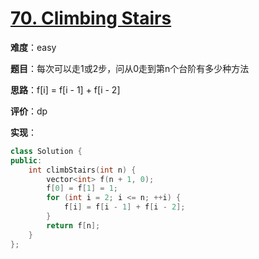 # [70. Climbing Stairs](https://leetcode.com/problems/climbing-stairs/)

**难度**：easy

**题目**：每次可以走1或2步，问从0走到第n个台阶有多少种方法

**思路**：f[i] = f[i - 1] + f[i - 2]

**评价**：dp

**实现**：

```cpp
class Solution {
public:
    int climbStairs(int n) {
        vector<int> f(n + 1, 0);
        f[0] = f[1] = 1;
        for (int i = 2; i <= n; ++i) {
            f[i] = f[i - 1] + f[i - 2];
        }
        return f[n];
    }
};
```